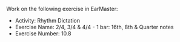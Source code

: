 Work on the following exercise in EarMaster:
- Activity: Rhythm Dictation
- Exercise Name: 2/4, 3/4 & 4/4 - 1 bar: 16th, 8th & Quarter notes
- Exercise Number: 10.8
